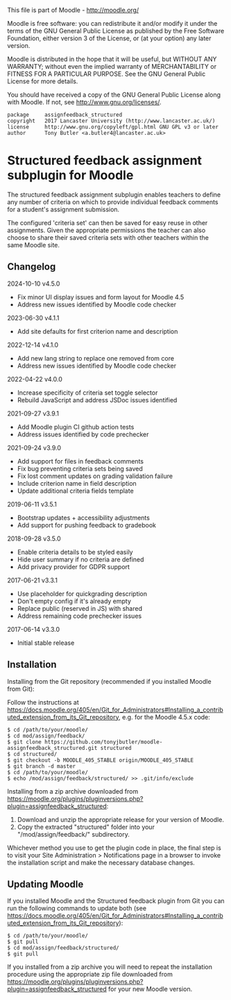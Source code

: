 This file is part of Moodle - http://moodle.org/

Moodle is free software: you can redistribute it and/or modify
it under the terms of the GNU General Public License as published by
the Free Software Foundation, either version 3 of the License, or
(at your option) any later version.

Moodle is distributed in the hope that it will be useful,
but WITHOUT ANY WARRANTY; without even the implied warranty of
MERCHANTABILITY or FITNESS FOR A PARTICULAR PURPOSE.  See the
GNU General Public License for more details.

You should have received a copy of the GNU General Public License
along with Moodle.  If not, see <http://www.gnu.org/licenses/>.

    package     assignfeedback_structured
    copyright   2017 Lancaster University (http://www.lancaster.ac.uk/)
    license     http://www.gnu.org/copyleft/gpl.html GNU GPL v3 or later
    author      Tony Butler <a.butler4@lancaster.ac.uk>


Structured feedback assignment subplugin for Moodle
===================================================

The structured feedback assignment subplugin enables teachers to define
any number of criteria on which to provide individual feedback comments
for a student's assignment submission.

The configured 'criteria set' can then be saved for easy reuse in other
assignments. Given the appropriate permissions the teacher can also
choose to share their saved criteria sets with other teachers within
the same Moodle site.


Changelog
---------

2024-10-10  v4.5.0
  * Fix minor UI display issues and form layout for Moodle 4.5
  * Address new issues identified by Moodle code checker

2023-06-30  v4.1.1
  * Add site defaults for first criterion name and description

2022-12-14  v4.1.0
  * Add new lang string to replace one removed from core
  * Address new issues identified by Moodle code checker

2022-04-22  v4.0.0
  * Increase specificity of criteria set toggle selector
  * Rebuild JavaScript and address JSDoc issues identified

2021-09-27  v3.9.1
  * Add Moodle plugin CI github action tests
  * Address issues identified by code prechecker

2021-09-24  v3.9.0
  * Add support for files in feedback comments
  * Fix bug preventing criteria sets being saved
  * Fix lost comment updates on grading validation failure
  * Include criterion name in field description
  * Update additional criteria fields template

2019-06-11  v3.5.1
  * Bootstrap updates + accessibility adjustments
  * Add support for pushing feedback to gradebook

2018-09-28  v3.5.0
  * Enable criteria details to be styled easily
  * Hide user summary if no criteria are defined
  * Add privacy provider for GDPR support

2017-06-21  v3.3.1
  * Use placeholder for quickgrading description
  * Don't empty config if it's already empty
  * Replace public (reserved in JS) with shared
  * Address remaining code prechecker issues

2017-06-14  v3.3.0
  * Initial stable release


Installation
------------

Installing from the Git repository (recommended if you installed Moodle
from Git):

Follow the instructions at
https://docs.moodle.org/405/en/Git_for_Administrators#Installing_a_contributed_extension_from_its_Git_repository,
e.g. for the Moodle 4.5.x code:

    $ cd /path/to/your/moodle/
    $ cd mod/assign/feedback/
    $ git clone https://github.com/tonyjbutler/moodle-assignfeedback_structured.git structured
    $ cd structured/
    $ git checkout -b MOODLE_405_STABLE origin/MOODLE_405_STABLE
    $ git branch -d master
    $ cd /path/to/your/moodle/
    $ echo /mod/assign/feedback/structured/ >> .git/info/exclude


Installing from a zip archive downloaded from
https://moodle.org/plugins/pluginversions.php?plugin=assignfeedback_structured:

1. Download and unzip the appropriate release for your version of
   Moodle.
2. Copy the extracted "structured" folder into your
   "/mod/assign/feedback/" subdirectory.

Whichever method you use to get the plugin code in place, the final
step is to visit your Site Administration > Notifications page in a
browser to invoke the installation script and make the necessary
database changes.


Updating Moodle
---------------

If you installed Moodle and the Structured feedback plugin from Git you
can run the following commands to update both (see
https://docs.moodle.org/405/en/Git_for_Administrators#Installing_a_contributed_extension_from_its_Git_repository):

    $ cd /path/to/your/moodle/
    $ git pull
    $ cd mod/assign/feedback/structured/
    $ git pull


If you installed from a zip archive you will need to repeat the
installation procedure using the appropriate zip file downloaded from
https://moodle.org/plugins/pluginversions.php?plugin=assignfeedback_structured
for your new Moodle version.
